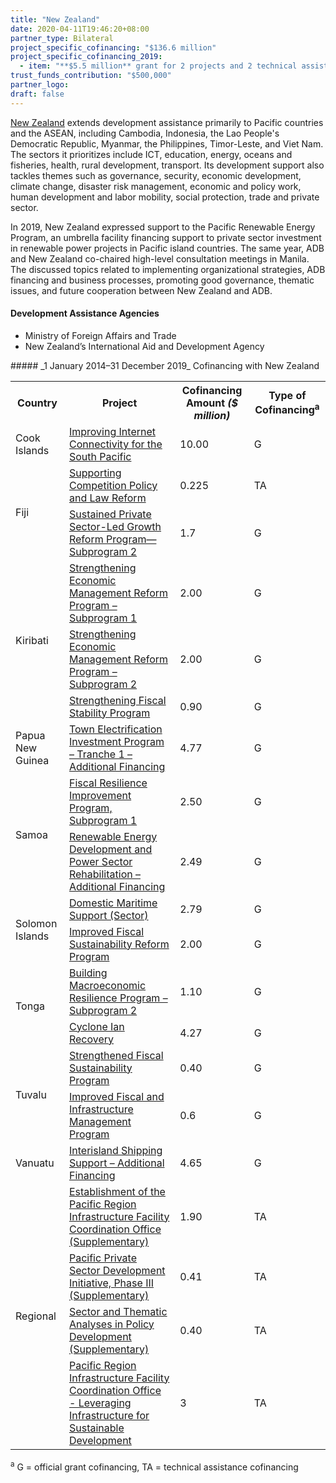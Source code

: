 ```yaml
---
title: "New Zealand"
date: 2020-04-11T19:46:20+08:00
partner_type: Bilateral
project_specific_cofinancing: "$136.6 million"
project_specific_cofinancing_2019:
  - item: "**$5.5 million** grant for 2 projects and 2 technical assistances"
trust_funds_contribution: "$500,000"
partner_logo:
draft: false
---
```


[New Zealand](https://www.adb.org/publications/new-zealand-fact-sheet) extends development assistance primarily to Pacific countries and the ASEAN, including Cambodia, Indonesia, the Lao People's Democratic Republic, Myanmar, the Philippines, Timor-Leste, and Viet Nam. The sectors it prioritizes include ICT, education, energy, oceans and fisheries, health, rural development, transport. Its development support also tackles themes such as governance, security, economic development, climate change, disaster risk management, economic and policy work, human development and labor mobility, social protection, trade and private sector.  

In 2019, New Zealand expressed support to the Pacific Renewable Energy Program, an umbrella facility financing support to private sector investment in renewable power projects in Pacific island countries. The same year, ADB and New Zealand co-chaired high-level consultation meetings in Manila. The discussed topics related to implementing organizational strategies, ADB financing and business processes, promoting good governance, thematic issues, and future cooperation between New Zealand and ADB. 

#### Development Assistance Agencies 

* Ministry of Foreign Affairs and Trade  
* New Zealand’s International Aid and Development Agency  

<split>
##### _1 January 2014–31 December 2019_ Cofinancing with New Zealand

<table class="table dr-partner-table">
                                    
<tr>
    <th>Country</th>
    <th>Project</th>
    <th>Cofinancing Amount <em>($ million)</em></th>
    <th>Type of Cofinancing<sup>a</sup></th>
</tr>
<tr>
<td>Cook Islands</td>
<td><a
href="https://www.adb.org/projects/50110-001/main" target="_blank">Improving
Internet Connectivity for the South Pacific</a></td>
<td>10.00 </td>
<td>G</td>
</tr>

<tr>
<td rowspan="2">Fiji</td>
<td><a
href="https://www.adb.org/projects/53289-001/main" target="_blank">Supporting Competition Policy and Law Reform</a></td>
<td>0.225 </td>
<td>TA</td>
</tr>

<tr>
<td><a
href="https://www.adb.org/projects/48490-003/main" target="_blank">Sustained Private Sector-Led Growth Reform Program—Subprogram 2</a></td>
<td>1.7 </td>
<td>G</td>
</tr>

<tr>
<td rowspan="3">Kiribati</td>
<td><a
href="https://www.adb.org/projects/47322-001/main" target="_blank">Strengthening
Economic Management Reform Program – Subprogram 1</a></td>
<td>2.00 </td>
<td>G</td>
</tr>
<tr>
<td><a
href="https://www.adb.org/projects/47322-002/main" target="_blank">Strengthening
Economic Management Reform Program – Subprogram 2</a></td>
<td>2.00 </td>
<td>G</td>
</tr>
<tr>
<td><a
href="https://www.adb.org/projects/47314-001/main" target="_blank">Strengthening
Fiscal Stability Program</a></td>
<td>0.90 </td>
<td>G</td>
</tr>
<tr>
<td>Papua New Guinea</td>
<td><a
href="https://www.adb.org/projects/41504-023/main" target="_blank">Town
Electrification Investment Program – Tranche 1 – Additional Financing</a></td>
<td>4.77 </td>
<td>G</td>
</tr>
<tr>
<td rowspan="2">Samoa</td>
<td><a
href="https://www.adb.org/projects/50210-001/main" target="_blank">Fiscal
Resilience Improvement Program, Subprogram 1</a></td>
<td>2.50 </td>
<td>G</td>
</tr>
<tr>
<td><a
href="https://www.adb.org/projects/46044-002/main" target="_blank">Renewable
Energy Development and Power Sector Rehabilitation – Additional Financing</a></td>
<td>2.49 </td>
<td>G</td>
</tr>
<tr>
<td rowspan="2">Solomon Islands</td>
<td><a
href="https://www.adb.org/projects/40263-022/main" target="_blank">Domestic
Maritime Support (Sector)</a></td>
<td>2.79 </td>
<td>G</td>
</tr>
<tr>
<td><a
href="https://www.adb.org/projects/52074-001/main" target="_blank">Improved
Fiscal Sustainability Reform Program</a></td>
<td>2.00 </td>
<td>G</td>
</tr>
<tr>
<td rowspan="2">Tonga</td>
<td><a
href="https://www.adb.org/projects/48361-002/main" target="_blank">Building
Macroeconomic Resilience Program – Subprogram 2</a></td>
<td>1.10 </td>
<td>G</td>
</tr>
<tr>
<td><a
href="https://www.adb.org/projects/48192-001/main" target="_blank">Cyclone
Ian Recovery</a></td>
<td>4.27 </td>
<td>G</td>
</tr>
<tr>
<td rowspan="2">Tuvalu</td>
<td><a
href="https://www.adb.org/projects/47318-001/main" target="_blank">Strengthened
Fiscal Sustainability Program</a></td>
<td>0.40 </td>
<td>G</td>
</tr>

<tr>
<td><a
href="https://www.adb.org/projects/50377-001/main" target="_blank">Improved Fiscal and Infrastructure Management Program</a></td>
<td>0.6 </td>
<td>G</td>
</tr>

<tr>
<td>Vanuatu</td>
<td><a
href="https://www.adb.org/projects/42392-013/main" target="_blank">Interisland
Shipping Support – Additional Financing</a></td>
<td>4.65 </td>
<td>G</td>
</tr>
<tr>
<td rowspan="4">Regional</td>
<td><a
href="https://www.adb.org/projects/46500-001/main" target="_blank">Establishment
of the Pacific Region Infrastructure Facility Coordination Office
(Supplementary)</a></td>
<td>1.90 </td>
<td>TA</td>
</tr>
<tr>
<td><a
href="https://www.adb.org/projects/46510-001/main" target="_blank">Pacific
Private Sector Development Initiative, Phase III (Supplementary)</a></td>
<td>0.41 </td>
<td>TA</td>
</tr>
<tr>
<td><a
href="https://www.adb.org/projects/48345-001/main" target="_blank">Sector
and Thematic Analyses in Policy Development (Supplementary)</a></td>
<td>0.40 </td>
<td>TA</td>
</tr>

<tr>
<td><a
href="https://www.adb.org/projects/53103-001/main" target="_blank">Pacific Region Infrastructure Facility Coordination Office - Leveraging Infrastructure for Sustainable Development</a></td>
<td>3 </td>
<td>TA</td>
</tr>

</table>

<p class="dr-footnote"><sup>a</sup> G = official grant cofinancing, TA = technical assistance cofinancing</p>